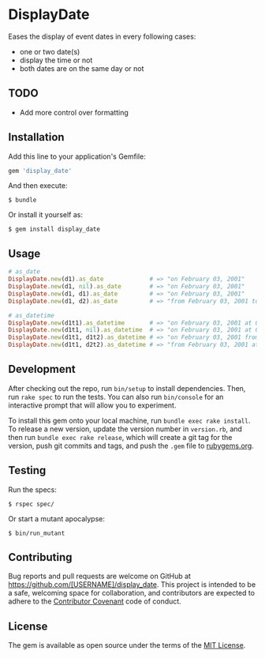 # DisplayDate

Eases the display of event dates in every following cases:

* one or two date(s)
* display the time or not
* both dates are on the same day or not

## TODO

* Add more control over formatting

## Installation

Add this line to your application's Gemfile:

```ruby
gem 'display_date'
```

And then execute:

    $ bundle

Or install it yourself as:

    $ gem install display_date

## Usage

```ruby
# as_date
DisplayDate.new(d1).as_date             # => "on February 03, 2001"
DisplayDate.new(d1, nil).as_date        # => "on February 03, 2001"
DisplayDate.new(d1, d1).as_date         # => "on February 03, 2001"
DisplayDate.new(d1, d2).as_date         # => "from February 03, 2001 to February 04, 2001"

# as_datetime
DisplayDate.new(d1t1).as_datetime       # => "on February 03, 2001 at 04:05"
DisplayDate.new(d1t1, nil).as_datetime  # => "on February 03, 2001 at 04:05"
DisplayDate.new(d1t1, d1t2).as_datetime # => "on February 03, 2001 from 04:05 to 06:07"
DisplayDate.new(d1t1, d2t2).as_datetime # => "from February 03, 2001 at 04:05 to February 04, 2001 at 06:07"
```

## Development

After checking out the repo, run `bin/setup` to install dependencies. Then, run `rake spec` to run the tests. You can also run `bin/console` for an interactive prompt that will allow you to experiment.

To install this gem onto your local machine, run `bundle exec rake install`. To release a new version, update the version number in `version.rb`, and then run `bundle exec rake release`, which will create a git tag for the version, push git commits and tags, and push the `.gem` file to [rubygems.org](https://rubygems.org).

## Testing

Run the specs:

    $ rspec spec/

Or start a mutant apocalypse:

    $ bin/run_mutant

## Contributing

Bug reports and pull requests are welcome on GitHub at https://github.com/[USERNAME]/display_date. This project is intended to be a safe, welcoming space for collaboration, and contributors are expected to adhere to the [Contributor Covenant](contributor-covenant.org) code of conduct.

## License

The gem is available as open source under the terms of the [MIT License](http://opensource.org/licenses/MIT).
